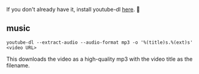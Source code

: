 If you don't already have it, install youtube-dl [here](https://github.com/ytdl-org/youtube-dl). 🔧

## music
```shell
youtube-dl --extract-audio --audio-format mp3 -o '%(title)s.%(ext)s' <video URL>
```
This downloads the video as a high-quality mp3 with the video title as the filename.
